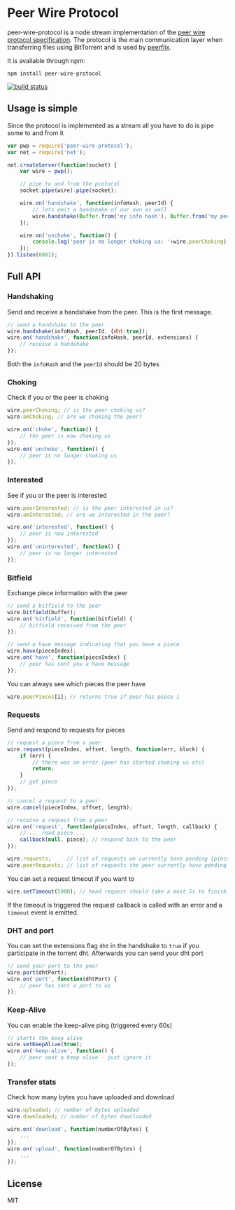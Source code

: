 # Peer Wire Protocol

peer-wire-protocol is a node stream implementation of the [peer wire protocol specification](https://wiki.theory.org/BitTorrentSpecification#Peer_wire_protocol_.28TCP.29).
The protocol is the main communication layer when transferring files using BitTorrent and is used by [peerflix](https://github.com/mafintosh/peerflix).

It is available through npm:

	npm install peer-wire-protocol

[![build status](https://secure.travis-ci.org/mafintosh/peer-wire-protocol.png)](http://travis-ci.org/mafintosh/peer-wire-protocol)

## Usage is simple

Since the protocol is implemented as a stream all you have to do is pipe some to and from it

``` js
var pwp = require('peer-wire-protocol');
var net = require('net');

net.createServer(function(socket) {
	var wire = pwp();

	// pipe to and from the protocol
	socket.pipe(wire).pipe(socket);

	wire.on('handshake', function(infoHash, peerId) {
		// lets emit a handshake of our own as well
		wire.handshake(Buffer.from('my info hash'), Buffer.from('my peer id'));
	});

	wire.on('unchoke', function() {
		console.log('peer is no longer choking us: '+wire.peerChoking);
	});
}).listen(6881);
```

## Full API

### Handshaking

Send and receive a handshake from the peer. This is the first message.

``` js
// send a handshake to the peer
wire.handshake(infoHash, peerId, {dht:true});
wire.on('handshake', function(infoHash, peerId, extensions) {
	// receive a handshake
});
```

Both the `infoHash` and the `peerId` should be 20 bytes

### Choking

Check if you or the peer is choking

``` js
wire.peerChoking; // is the peer choking us?
wire.amChoking; // are we choking the peer?

wire.on('choke', function() {
	// the peer is now choking us
});
wire.on('unchoke', function() {
	// peer is no longer choking us
});
```

### Interested

See if you or the peer is interested

``` js
wire.peerInterested; // is the peer interested in us?
wire.amInterested; // are we interested in the peer?

wire.on('interested', function() {
	// peer is now interested
});
wire.on('uninterested', function() {
	// peer is no longer interested
});
```

### Bitfield

Exchange piece information with the peer

``` js
// send a bitfield to the peer
wire.bitfield(buffer);
wire.on('bitfield', function(bitfield) {
	// bitfield received from the peer
});

// send a have message indicating that you have a piece
wire.have(pieceIndex);
wire.on('have', function(pieceIndex) {
	// peer has sent you a have message
});
```

You can always see which pieces the peer have

``` js
wire.peerPieces[i]; // returns true if peer has piece i
```

### Requests

Send and respond to requests for pieces

``` js
// request a piece from a peer
wire.request(pieceIndex, offset, length, function(err, block) {
	if (err) {
		// there was an error (peer has started choking us etc)
		return;
	}
	// got piece
});

// cancel a request to a peer
wire.cancel(pieceIndex, offset, length);

// receive a request from a peer
wire.on('request', function(pieceIndex, offset, length, callback) {
	// ... read piece ...
	callback(null, piece); // respond back to the peer
});

wire.requests;     // list of requests we currently have pending {piece, offset, length}
wire.peerRequests; // list of requests the peer currently have pending {piece, offset, length}
```

You can set a request timeout if you want to

``` js
wire.setTimeout(5000); // head request should take a most 5s to finish
```

If the timeout is triggered the request callback is called with an error and a `timeout` event is emitted.

### DHT and port

You can set the extensions flag `dht` in the handshake to `true` if you participate in the torrent dht.
Afterwards you can send your dht port

``` js
// send your port to the peer
wire.port(dhtPort);
wire.on('port', function(dhtPort) {
	// peer has sent a port to us
});
```

### Keep-Alive

You can enable the keep-alive ping (triggered every 60s)

``` js
// starts the keep alive
wire.setKeepAlive(true);
wire.on('keep-alive', function() {
	// peer sent a keep alive - just ignore it
});
```

### Transfer stats

Check how many bytes you have uploaded and download

``` js
wire.uploaded; // number of bytes uploaded
wire.downloaded; // number of bytes downloaded

wire.on('download', function(numberOfBytes) {
	...
});
wire.on('upload', function(numberOfBytes) {
	...
});
```

## License

MIT
